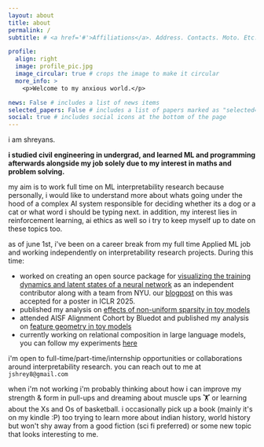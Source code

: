 ```yaml
---
layout: about
title: about
permalink: /
subtitle: # <a href='#'>Affiliations</a>. Address. Contacts. Moto. Etc.

profile:
  align: right
  image: profile_pic.jpg
  image_circular: true # crops the image to make it circular
  more_info: >
    <p>Welcome to my anxious world.</p>

news: False # includes a list of news items
selected_papers: False # includes a list of papers marked as "selected={true}"
social: true # includes social icons at the bottom of the page
---
```


i am shreyans.

**i studied civil engineering in undergrad, and learned ML and programming afterwards alongside my job solely due to my interest in maths and problem solving.**

my aim is to work full time on ML interpretability research because personally, i would like to understand more about whats going under the hood of a complex AI system responsible for deciding whether its a dog or a cat or what word i should be typing next. in addition, my interest lies in reinforcement learning, ai ethics as well so i try to keep myself up to date on these topics too.

as of june 1st, i've been on a career break from my full time Applied ML job and working independently on interpretability research projects. During this time:

- worked on creating an open source package for [visualizing the training dynamics and latent states of a neural network](https://github.com/shreyansjainn/visualizing-training) as an independent contributor along with a team from NYU. our [blogpost](https://openreview.net/forum?id=ap71o6yXUQ) on this was accepted for a poster in ICLR 2025.
- published my analysis on [effects of non-uniform sparsity in toy models](https://www.lesswrong.com/posts/WwxG8RRHrorJgpoAk/effects-of-non-uniform-sparsity-on-superposition-in-toy)
- attended AISF Alignment Cohort by Bluedot and published my analysis on [feature geometry in toy models](https://shreyansjainn.github.io/blog/2025/pentagon-feature-geometry/)
- currently working on relational composition in large language models, you can follow my experiments [here](https://github.com/shreyansjainn/mech-interp)

i'm open to full-time/part-time/internship opportunities or collaborations around interpretability research. you can reach out to me at `jshrey8@gmail.com`

when i'm not working i'm probably thinking about how i can improve my strength & form in pull-ups and dreaming about muscle ups 🏋️ or learning about the Xs and Os of basketball. i occasionally pick up a book (mainly it's on my kindle :P) too trying to learn more about indian history, world history but won't shy away from a good fiction (sci fi preferred) or some new topic that looks interesting to me.

<!--
Write your biography here. Tell the world about yourself. Link to your favorite [subreddit](http://reddit.com). You can put a picture in, too. The code is already in, just name your picture `prof_pic.jpg` and put it in the `img/` folder.

Put your address / P.O. box / other info right below your picture. You can also disable any of these elements by editing `profile` property of the YAML header of your `_pages/about.md`. Edit `_bibliography/papers.bib` and Jekyll will render your [publications page](/al-folio/publications/) automatically.

Link to your social media connections, too. This theme is set up to use [Font Awesome icons](https://fontawesome.com/) and [Academicons](https://jpswalsh.github.io/academicons/), like the ones below. Add your Facebook, Twitter, LinkedIn, Google Scholar, or just disable all of them. -->
